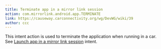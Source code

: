 ```yaml
---
title: Terminate app in a mirror link session
action: com.mirrorlink.android.app.TERMINATE
link: https://causeway.carconnectivity.org/wg/DevWG/wiki/39
author: ccc
---
```

This intent action is used to terminate the application when running in a car.
See [Launch app in a mirror link session](http://www.openintents.org/action/com-mirrorlink-android-app-launch) intent.
